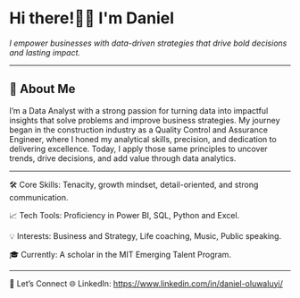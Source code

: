 # Hi there!👋🏾 I'm Daniel #
>
 *I empower businesses with data-driven strategies that drive bold decisions and lasting impact.*

---

 ## 🚀 About Me ###

I’m a Data Analyst with a strong passion for turning data into
impactful insights that solve problems and improve business strategies.
My journey began in the construction industry
as a Quality Control and Assurance Engineer,
where I honed my analytical skills, precision, and dedication to delivering excellence.
Today,  I apply those same principles to uncover trends, drive decisions,
and add value through data analytics.

---

🛠️ Core Skills: Tenacity, growth mindset, detail-oriented, and strong communication.

📈 Tech Tools: Proficiency in Power BI, SQL, Python and Excel.

💡 Interests: Business and Strategy, Life coaching, Music, Public speaking.

🎓 Currently: A scholar in the MIT Emerging Talent Program.

---

🚀 Let’s Connect
🌐 LinkedIn: <https://www.linkedin.com/in/daniel-oluwaluyi/>
